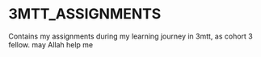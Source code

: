 # 3MTT_ASSIGNMENTS
Contains my assignments during my learning journey in 3mtt, as cohort 3 fellow. may Allah help me 
